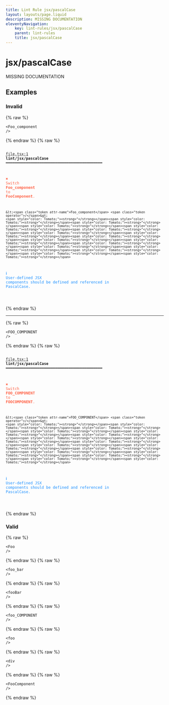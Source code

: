 ```yaml
---
title: Lint Rule jsx/pascalCase
layout: layouts/page.liquid
description: MISSING DOCUMENTATION
eleventyNavigation:
	key: lint-rules/jsx/pascalCase
	parent: lint-rules
	title: jsx/pascalCase
---
```


# jsx/pascalCase

MISSING DOCUMENTATION

<!-- EVERYTHING BELOW IS AUTOGENERATED. SEE SCRIPTS FOLDER FOR UPDATE SCRIPTS hash(1a0ef037c36ad0fbb1f3ca31ead9c805919eaf4b) -->

## Examples
### Invalid
{% raw %}<pre class="language-text"><code class="language-text">&lt;<span class="token attr-name">Foo_component</span> <span class="token operator">/</span>&gt;</code></pre>{% endraw %}
{% raw %}<pre class="language-text"><code class="language-text">
 <span style="text-decoration-style: dashed; text-decoration-line: underline;">file.tsx:1</span> <strong>lint/jsx/pascalCase</strong> ━━━━━━━━━━━━━━━━━━━━━━━━━━━━━━━━━━━━━━━━━━━

  <strong><span style="color: Tomato;">✖ </span></strong><span style="color: Tomato;">Switch </span><span style="color: Tomato;"><strong>Foo_component</strong></span><span style="color: Tomato;"> to </span><span style="color: Tomato;"><strong>FooComponent</strong></span><span style="color: Tomato;">.</span>

    &lt;<span class="token attr-name">Foo_component</span> <span class="token operator">/</span>&gt;
    <span style="color: Tomato;"><strong>^</strong></span><span style="color: Tomato;"><strong>^</strong></span><span style="color: Tomato;"><strong>^</strong></span><span style="color: Tomato;"><strong>^</strong></span><span style="color: Tomato;"><strong>^</strong></span><span style="color: Tomato;"><strong>^</strong></span><span style="color: Tomato;"><strong>^</strong></span><span style="color: Tomato;"><strong>^</strong></span><span style="color: Tomato;"><strong>^</strong></span><span style="color: Tomato;"><strong>^</strong></span><span style="color: Tomato;"><strong>^</strong></span><span style="color: Tomato;"><strong>^</strong></span><span style="color: Tomato;"><strong>^</strong></span><span style="color: Tomato;"><strong>^</strong></span><span style="color: Tomato;"><strong>^</strong></span><span style="color: Tomato;"><strong>^</strong></span><span style="color: Tomato;"><strong>^</strong></span>

  <strong><span style="color: DodgerBlue;">ℹ </span></strong><span style="color: DodgerBlue;">User-defined JSX components should be defined and referenced in</span>
    <span style="color: DodgerBlue;">PascalCase.</span>

</code></pre>{% endraw %}

---------------

{% raw %}<pre class="language-text"><code class="language-text">&lt;<span class="token attr-name">FOO_COMPONENT</span> <span class="token operator">/</span>&gt;</code></pre>{% endraw %}
{% raw %}<pre class="language-text"><code class="language-text">
 <span style="text-decoration-style: dashed; text-decoration-line: underline;">file.tsx:1</span> <strong>lint/jsx/pascalCase</strong> ━━━━━━━━━━━━━━━━━━━━━━━━━━━━━━━━━━━━━━━━━━━

  <strong><span style="color: Tomato;">✖ </span></strong><span style="color: Tomato;">Switch </span><span style="color: Tomato;"><strong>FOO_COMPONENT</strong></span><span style="color: Tomato;"> to </span><span style="color: Tomato;"><strong>FOOCOMPONENT</strong></span><span style="color: Tomato;">.</span>

    &lt;<span class="token attr-name">FOO_COMPONENT</span> <span class="token operator">/</span>&gt;
    <span style="color: Tomato;"><strong>^</strong></span><span style="color: Tomato;"><strong>^</strong></span><span style="color: Tomato;"><strong>^</strong></span><span style="color: Tomato;"><strong>^</strong></span><span style="color: Tomato;"><strong>^</strong></span><span style="color: Tomato;"><strong>^</strong></span><span style="color: Tomato;"><strong>^</strong></span><span style="color: Tomato;"><strong>^</strong></span><span style="color: Tomato;"><strong>^</strong></span><span style="color: Tomato;"><strong>^</strong></span><span style="color: Tomato;"><strong>^</strong></span><span style="color: Tomato;"><strong>^</strong></span><span style="color: Tomato;"><strong>^</strong></span><span style="color: Tomato;"><strong>^</strong></span><span style="color: Tomato;"><strong>^</strong></span><span style="color: Tomato;"><strong>^</strong></span><span style="color: Tomato;"><strong>^</strong></span>

  <strong><span style="color: DodgerBlue;">ℹ </span></strong><span style="color: DodgerBlue;">User-defined JSX components should be defined and referenced in</span>
    <span style="color: DodgerBlue;">PascalCase.</span>

</code></pre>{% endraw %}
### Valid
{% raw %}<pre class="language-text"><code class="language-text">&lt;<span class="token attr-name">Foo</span> <span class="token operator">/</span>&gt;</code></pre>{% endraw %}
{% raw %}<pre class="language-text"><code class="language-text">&lt;<span class="token attr-name">foo_bar</span> <span class="token operator">/</span>&gt;</code></pre>{% endraw %}
{% raw %}<pre class="language-text"><code class="language-text">&lt;<span class="token attr-name">fooBar</span> <span class="token operator">/</span>&gt;</code></pre>{% endraw %}
{% raw %}<pre class="language-text"><code class="language-text">&lt;<span class="token attr-name">foo_COMPONENT</span> <span class="token operator">/</span>&gt;</code></pre>{% endraw %}
{% raw %}<pre class="language-text"><code class="language-text">&lt;<span class="token attr-name">foo</span> <span class="token operator">/</span>&gt;</code></pre>{% endraw %}
{% raw %}<pre class="language-text"><code class="language-text">&lt;<span class="token attr-name">div</span> <span class="token operator">/</span>&gt;</code></pre>{% endraw %}
{% raw %}<pre class="language-text"><code class="language-text">&lt;<span class="token attr-name">FooComponent</span> <span class="token operator">/</span>&gt;</code></pre>{% endraw %}
